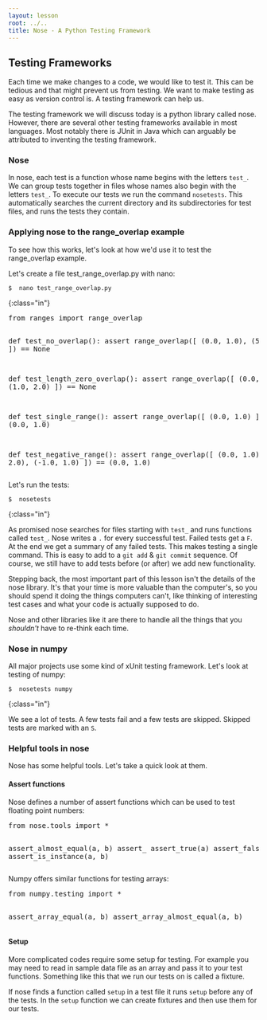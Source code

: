 ```yaml
---
layout: lesson
root: ../..
title: Nose - A Python Testing Framework
---
```


## Testing Frameworks

Each time we make changes to a code, we would like to test it. This can be tedious
and that might prevent us from testing.
We want to make testing as easy as version control is.
A testing framework can help us.


The testing framework we will discuss today is a python library called nose. However, there are
several other testing frameworks available in most languages. Most notably there is JUnit in
Java which can arguably be attributed to inventing the testing framework.

### Nose

In nose, each test is a function whose name begins with the letters `test_`.
We can group tests together in files whose names also begin with the letters
`test_`. To execute our tests we run the command `nosetests`. This automatically
searches the current directory and its subdirectories for test files, and runs the
tests they contain.

### Applying nose to the range_overlap example

To see how this works, let's look at how we'd use it to test the range_overlap example.

Let's create a file test_range_overlap.py with nano:

~~~
$  nano test_range_overlap.py
~~~
{:class="in"}

<div class="in">
<pre>from ranges import range_overlap


def test_no_overlap():
    assert range_overlap([ (0.0, 1.0), (5.0, 6.0) ]) == None


def test_length_zero_overlap():
    assert range_overlap([ (0.0, 1.0), (1.0, 2.0) ]) == None


def test_single_range():
    assert range_overlap([ (0.0, 1.0) ]) == (0.0, 1.0)


def test_negative_range():
    assert range_overlap([ (0.0, 1.0), (0.0, 2.0),
                           (-1.0, 1.0) ]) == (0.0, 1.0)</pre>
</div>

Let's run the tests:

~~~
$  nosetests
~~~
{:class="in"}

As promised nose searches for files starting with `test_` and runs functions called `test_`.
Nose writes a `.` for every successful test. Failed tests get a `F`. At the end we get a summary of
any failed tests.
This makes testing a single command. This is easy to add to a `git add` & `git commit` sequence.
Of course, we still have to add tests before (or after) we add new functionality.


Stepping back, the most important part of this lesson isn't the details of the nose library. It's that
your time is more valuable than the computer's, so you should spend it doing the things computers can't, like
thinking of interesting test cases and what your code is actually supposed to do.

Nose and other libraries like it are there to handle all the things that you *shouldn't*  have to re-think each time.

### Nose in numpy

All major projects use some kind of xUnit testing framework.
Let's look at testing of numpy:

~~~
$  nosetests numpy
~~~
{:class="in"}

We see a lot of tests. A few tests fail and a few tests are skipped. Skipped tests are marked with an `S`.

### Helpful tools in nose

Nose has some helpful tools. Let's take a quick look at them.

#### Assert functions

Nose defines a number of assert functions which can be used to test floating point numbers:

<div class="in">
<pre>from nose.tools import *

assert_almost_equal(a, b)
assert_
assert_true(a)
assert_false(a)
assert_is_instance(a, b)</pre>
</div>

Numpy offers similar functions for testing arrays:

<div class="in">
<pre>from numpy.testing import *

assert_array_equal(a, b)
assert_array_almost_equal(a, b)</pre>
</div>

#### Setup

More complicated codes require some setup for testing. For example you may need to read in sample data file as an array
and pass it to your test functions. Something like this that we run our tests on is called a fixture.

If nose finds a function called `setup` in a test file it runs `setup` before any of the tests.
In the `setup` function we can create fixtures and then use them for our tests.
